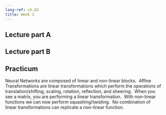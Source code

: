 ```yaml
---
lang-ref: ch.02
title: Week 2
---
```



## Lecture part A


## Lecture part B


## Practicum
Neural Networks are composed of linear and non-linear blocks.  Affine Transformations are linear transformations which perform the operations of translation/shifting, scaling, rotation, reflection, and sheering.  When you see a matrix, you are performing a linear transformation.  With non-linear functions we can now perform squashing/twisting.  No combination of linear transformations can replicate a non-linear function.
